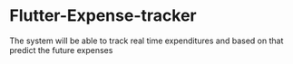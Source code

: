 # Flutter-Expense-tracker
The system will be able to track real time expenditures and based on that predict the future expenses

